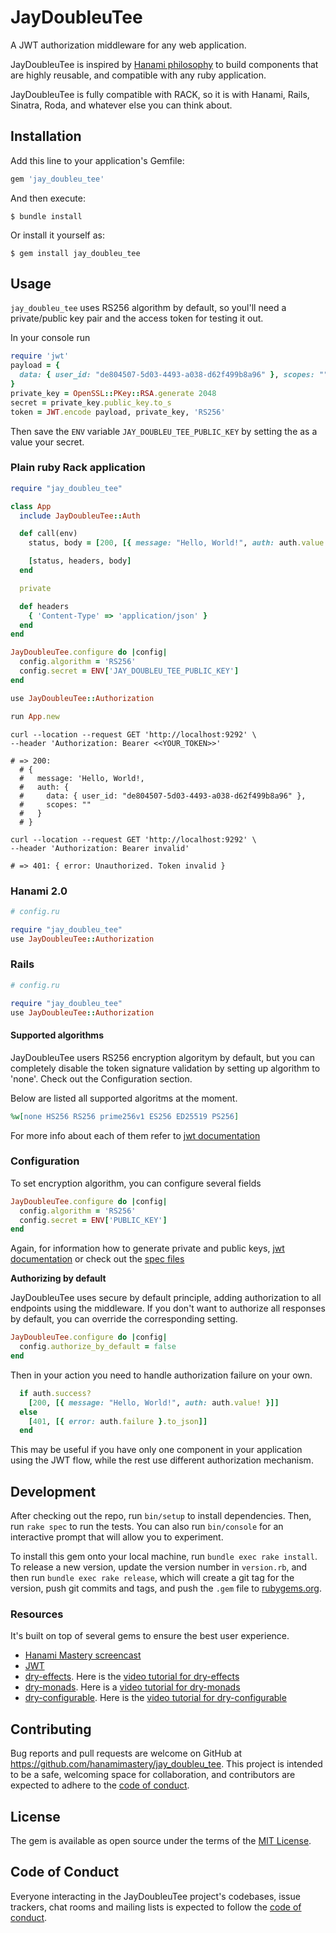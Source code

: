 # JayDoubleuTee

A JWT authorization middleware for any web application.

JayDoubleuTee is inspired by [Hanami philosophy](https://hanamirb.org) to build components that are highly reusable, and compatible with any ruby application.

JayDoubleuTee is fully compatible with RACK, so it is with Hanami, Rails, Sinatra, Roda, and whatever else you can think about.

## Installation

Add this line to your application's Gemfile:

```ruby
gem 'jay_doubleu_tee'
```

And then execute:

    $ bundle install

Or install it yourself as:

    $ gem install jay_doubleu_tee

## Usage

`jay_doubleu_tee` uses RS256 algorithm by default, so youl'll need a private/public key pair and the access token for testing it out.

In your console run

```ruby
require 'jwt'
payload = {
  data: { user_id: "de804507-5d03-4493-a038-d62f499b8a96" }, scopes: ""
}
private_key = OpenSSL::PKey::RSA.generate 2048
secret = private_key.public_key.to_s
token = JWT.encode payload, private_key, 'RS256'
```

Then save the `ENV` variable `JAY_DOUBLEU_TEE_PUBLIC_KEY` by setting the as a value your secret.

### Plain ruby Rack application

```ruby
require "jay_doubleu_tee"

class App
  include JayDoubleuTee::Auth

  def call(env)
    status, body = [200, [{ message: "Hello, World!", auth: auth.value! }]]

    [status, headers, body]
  end

  private

  def headers
    { 'Content-Type' => 'application/json' }
  end
end

JayDoubleuTee.configure do |config|
  config.algorithm = 'RS256'
  config.secret = ENV['JAY_DOUBLEU_TEE_PUBLIC_KEY']
end

use JayDoubleuTee::Authorization

run App.new
```

```shell
curl --location --request GET 'http://localhost:9292' \
--header 'Authorization: Bearer <<YOUR_TOKEN>>'

# => 200:
  # {
  #   message: 'Hello, World!,
  #   auth: {
  #     data: { user_id: "de804507-5d03-4493-a038-d62f499b8a96" },
  #     scopes: ""
  #   }
  # }
```

```shell
curl --location --request GET 'http://localhost:9292' \
--header 'Authorization: Bearer invalid'

# => 401: { error: Unauthorized. Token invalid }
```

### Hanami 2.0

```ruby
# config.ru

require "jay_doubleu_tee"
use JayDoubleuTee::Authorization
```

### Rails

```ruby
# config.ru

require "jay_doubleu_tee"
use JayDoubleuTee::Authorization
```

#### Supported algorithms

JayDoubleuTee users RS256 encryption algoritym by default, but you can completely disable the token signature validation by setting up algorithm to 'none'. Check out the Configuration section.

Below are listed all supported algoritms at the moment.

```ruby
%w[none HS256 RS256 prime256v1 ES256 ED25519 PS256]
```

For more info about each of them refer to [jwt documentation](https://github.com/jwt/ruby-jwt#algorithms-and-usage)

### Configuration

To set encryption algorithm, you can configure several fields

```ruby
JayDoubleuTee.configure do |config|
  config.algorithm = 'RS256'
  config.secret = ENV['PUBLIC_KEY']
end
```

Again, for information how to generate private and public keys, [jwt documentation](https://github.com/jwt/ruby-jwt#algorithms-and-usage) or check out the [spec files](https://github.com/hanamimastery/jay_doubleu_tee/tree/master/spec/jay_doubleu_tee/decoder_spec.rb)

**Authorizing by default**

JayDoubleuTee uses secure by default principle, adding authorization to all endpoints using the middleware. If you don't want to authorize all responses by default, you can override the corresponding setting.

```ruby
JayDoubleuTee.configure do |config|
  config.authorize_by_default = false
end
```

Then in your action you need to handle authorization failure on your own.

```ruby
  if auth.success?
    [200, [{ message: "Hello, World!", auth: auth.value! }]]
  else
    [401, [{ error: auth.failure }.to_json]]
  end
```

This may be useful if you have only one component in your application using the JWT flow, while the rest use different authorization mechanism.

## Development

After checking out the repo, run `bin/setup` to install dependencies. Then, run `rake spec` to run the tests. You can also run `bin/console` for an interactive prompt that will allow you to experiment.

To install this gem onto your local machine, run `bundle exec rake install`. To release a new version, update the version number in `version.rb`, and then run `bundle exec rake release`, which will create a git tag for the version, push git commits and tags, and push the `.gem` file to [rubygems.org](https://rubygems.org).

### Resources

It's built on top of several gems to ensure the best user experience.

- [Hanami Mastery screencast](https://hanamimastery.com/episodes/12-authorization-with-jwt)
- [JWT](https://github.com/jwt/ruby-jwt#algorithms-and-usage)
- [dry-effects](https://dry-rb.org/gems/dry-effects). Here is the [video tutorial for dry-effects](https://hanamimastery.com/episodes/11-effective-ruby-programming-with-dry-effects)
- [dry-monads](https://dry-rb.org/gems/dry-monads). Here is a [video tutorial for dry-monads](https://hanamimastery.com/episodes/7-untangle-your-app-with-dry-monads)
- [dry-configurable](https://dry-rb.org/gems/dry-configurable). Here is the [video tutorial for dry-configurable](https://hanamimastery.com/episodes/5-configure-anything-with-dry-configurable)

## Contributing

Bug reports and pull requests are welcome on GitHub at https://github.com/hanamimastery/jay_doubleu_tee. This project is intended to be a safe, welcoming space for collaboration, and contributors are expected to adhere to the [code of conduct](https://github.com/hanamimastery/jay_doubleu_tee/blob/master/CODE_OF_CONDUCT.md).

## License

The gem is available as open source under the terms of the [MIT License](https://opensource.org/licenses/MIT).

## Code of Conduct

Everyone interacting in the JayDoubleuTee project's codebases, issue trackers, chat rooms and mailing lists is expected to follow the [code of conduct](https://github.com/[USERNAME]/jay_doubleu_tee/blob/master/CODE_OF_CONDUCT.md).
